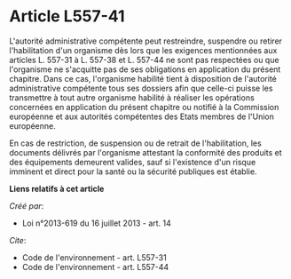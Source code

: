 # Article L557-41

L'autorité administrative compétente peut restreindre, suspendre ou retirer l'habilitation d'un organisme dès lors que les
exigences mentionnées aux articles L. 557-31 à L. 557-38 et L. 557-44 ne sont pas respectées ou que l'organisme ne s'acquitte
pas de ses obligations en application du présent chapitre. Dans ce cas, l'organisme habilité tient à disposition de
l'autorité administrative compétente tous ses dossiers afin que celle-ci puisse les transmettre à tout autre organisme
habilité à réaliser les opérations concernées en application du présent chapitre ou notifié à la Commission européenne et aux
autorités compétentes des Etats membres de l'Union européenne. 

En cas de restriction, de suspension ou de retrait de l'habilitation, les documents délivrés par l'organisme attestant la
conformité des produits et des équipements demeurent valides, sauf si l'existence d'un risque imminent et direct pour la
santé ou la sécurité publiques est établie.

**Liens relatifs à cet article**

_Créé par_:

  - Loi n°2013-619 du 16 juillet 2013 - art. 14

_Cite_:

  - Code de l'environnement - art. L557-31
  - Code de l'environnement - art. L557-44

